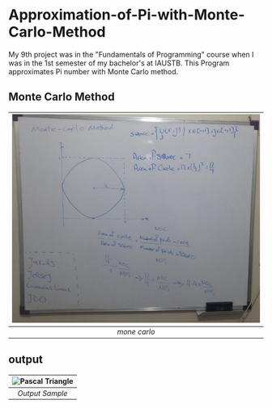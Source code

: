 # Approximation-of-Pi-with-Monte-Carlo-Method

My 9th project was in the "Fundamentals of Programming" course when I was in the 1st semester of my bachelor's at IAUSTB. This Program approximates Pi number with Monte Carlo method.


## Monte Carlo Method
| <img src="01.jpg" alt="Pascal Triangle" width="500"/> | 
|:--:| 
| *mone carlo*

## output
| <img src="out.png" alt="Pascal Triangle" width="700"/> | 
|:--:| 
| *Output Sample*

